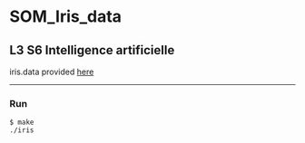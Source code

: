 # SOM_Iris_data

## L3 S6 Intelligence artificielle

iris.data provided [here](http://archive.ics.uci.edu/ml/datasets/Iris)

***

### Run

```
$ make
./iris
```

